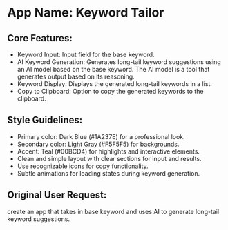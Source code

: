 # **App Name**: Keyword Tailor

## Core Features:

- Keyword Input: Input field for the base keyword.
- AI Keyword Generation: Generates long-tail keyword suggestions using an AI model based on the base keyword. The AI model is a tool that generates output based on its reasoning.
- Keyword Display: Displays the generated long-tail keywords in a list.
- Copy to Clipboard: Option to copy the generated keywords to the clipboard.

## Style Guidelines:

- Primary color: Dark Blue (#1A237E) for a professional look.
- Secondary color: Light Gray (#F5F5F5) for backgrounds.
- Accent: Teal (#00BCD4) for highlights and interactive elements.
- Clean and simple layout with clear sections for input and results.
- Use recognizable icons for copy functionality.
- Subtle animations for loading states during keyword generation.

## Original User Request:
create an app that takes in base keyword and uses AI to generate long-tail keyword suggestions.
  